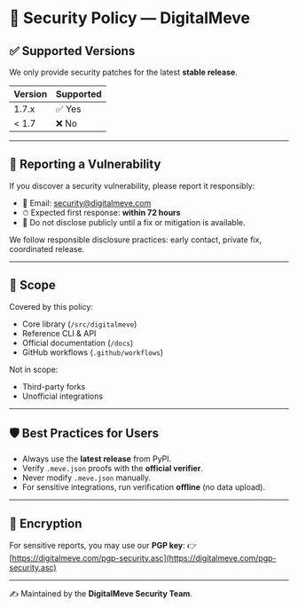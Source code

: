 # 🔐 Security Policy — DigitalMeve

## ✅ Supported Versions
We only provide security patches for the latest **stable release**.

| Version | Supported |
|---------|-----------|
| 1.7.x   | ✅ Yes    |
| < 1.7   | ❌ No     |

---

## 📢 Reporting a Vulnerability
If you discover a security vulnerability, please report it responsibly:

- 📧 Email: [security@digitalmeve.com](mailto:security@digitalmeve.com)
- ⏱ Expected first response: **within 72 hours**
- 🚫 Do not disclose publicly until a fix or mitigation is available.

We follow responsible disclosure practices: early contact, private fix, coordinated release.

---

## 🎯 Scope
Covered by this policy:

- Core library (`/src/digitalmeve`)
- Reference CLI & API
- Official documentation (`/docs`)
- GitHub workflows (`.github/workflows`)

Not in scope:

- Third-party forks
- Unofficial integrations

---

## 🛡 Best Practices for Users
- Always use the **latest release** from PyPI.
- Verify `.meve.json` proofs with the **official verifier**.
- Never modify `.meve.json` manually.
- For sensitive integrations, run verification **offline** (no data upload).

---

## 🔑 Encryption
For sensitive reports, you may use our **PGP key**:
👉 [https://digitalmeve.com/pgp-security.asc](https://digitalmeve.com/pgp-security.asc)

---

✍️ Maintained by the **DigitalMeve Security Team**.
